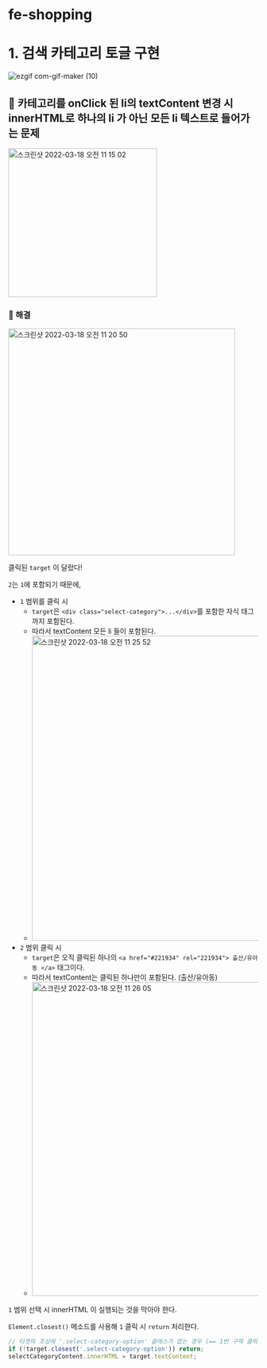 # fe-shopping

# 1. 검색 카테고리 토글 구현

![ezgif com-gif-maker (10)](https://user-images.githubusercontent.com/68533016/158928363-763f9626-9eb8-490e-a4b1-45a42f621203.gif)

## 🤯 카테고리를 onClick 된 li의 textContent 변경 시 innerHTML로 하나의 li 가 아닌 모든 li 텍스트로 들어가는 문제

<img width="299" alt="스크린샷 2022-03-18 오전 11 15 02" src="https://user-images.githubusercontent.com/68533016/158926082-7753ffaf-6692-42a5-a43d-03a90fb53195.png">

### 🥳 해결

<img width="456" alt="스크린샷 2022-03-18 오전 11 20 50" src="https://user-images.githubusercontent.com/68533016/158925259-55692808-078d-4295-baa8-2c08117cdc42.png">

클릭된 `target` 이 달랐다!

`2`는 `1`에 포함되기 때문에,

- `1` 범위를 클릭 시
  - `target`은 `<div class="select-category">...</div>`를 포함한 자식 태그까지 포함된다.
  - 따라서 textContent 모든 li 들이 포함된다.
  - <img width="613" alt="스크린샷 2022-03-18 오전 11 25 52" src="https://user-images.githubusercontent.com/68533016/158925736-f9cb6969-917c-486c-8b16-fff6e8dafd24.png">
- `2` 범위 클릭 시
  - `target`은 오직 클릭된 하나의 `<a href="#221934" rel="221934"> 출산/유아동 </a>` 태그이다.
  - 따라서 textContent는 클릭된 하나만이 포함된다. (출산/유아동)
  - <img width="631" alt="스크린샷 2022-03-18 오전 11 26 05" src="https://user-images.githubusercontent.com/68533016/158925920-44739768-0955-4977-a15e-7fddae018093.png">

`1` 범위 선택 시 innerHTML 이 실행되는 것을 막아야 한다.

`Element.closest()` 메소드를 사용해 `1` 클릭 시 `return` 처리한다.

```javascript
// 타겟의 조상에 '.select-category-option' 클래스가 없는 경우 (== 1번 구역 클릭 시 ) innerHTML을 수행하지 않고 리턴 처리
if (!target.closest('.select-category-option')) return;
selectCategoryContent.innerHTML = target.textContent;
```
